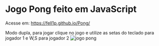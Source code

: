 # Jogo Pong feito em JavaScript

Acesse em: https://fell1p.github.io/Pong/

Modo dupla, para jogar clique no jogo e utilize as setas do teclado para jogador 1 e W,S para jogador 2
![jogo pong](https://user-images.githubusercontent.com/99513670/173470083-c8d2b147-9166-43a4-af2a-2af50c9893a3.png)
